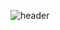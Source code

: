 ![header](https://capsule-render.vercel.app/api?type=waving&height=300&color=gradient&text=hello%20:)
